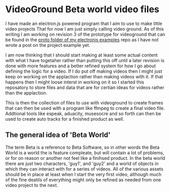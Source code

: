 # VideoGround Beta world video files

I have made an electron.js powered program that I aim to use to make little video projects That for now I am just simply calling video ground. As of this writing I am working on revision 3 of the prototype for videoground that can be found in the [proto folder of my electronjs examples](https://github.com/dustinpfister/examples-electronjs/tree/master/proto) repo as I have not wrote a post on the project example yet. 

I am now thinking that I should start making at least some actual content with what I have togetaher rather than putting this off until a later revision is done with more features and a better refined system for how I go about defining the logic for a video. If I do put off making videos then I might just keep on working on the applaction rather than making videos with it. If that happens then I might loose interst in working on it so I started this reposatory to store files and data that are for certian ideas for videos rather than the applaction.

This is then the collection of files to use with videoground to create frames that can then be used with a program like ffmpeg to create a final video file. Addtional tools like espeak, aduacity, musesocre and so forth can then be used to create auto tracks for a finished product as well.

## The general idea of 'Beta World'

The term Beta is a reference to Beta Software, so in other words the Beta World is a world the is feature compleate, but will contain a lot of problems, or for on reason or another not feel like a finihsed product. In the beta world there are just two characters, 'guy1', and 'guy2' and a world of objects in which they can interact with for a series of videos. All of the various assets should be in place at least when I start the very first video, although much of the fine deatils of everything might only be refined as needed from one video project to the next.
